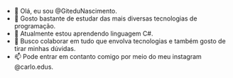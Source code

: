 - 👋 Olá, eu sou @GiteduNascimento.
- 👀 Gosto bastante de estudar das mais diversas tecnologias de programação.
- 🌱 Atualmente estou aprendendo linguagem C#.
- 💞️ Busco colaborar em tudo que envolva tecnologias e também gosto de tirar minhas dúvidas.
- 📫 Pode entrar em contanto comigo por meio do meu instagram @carlo.edus.

<!---
GiteduNascimento/GiteduNascimento is a ✨ special ✨ repository because its `README.md` (this file) appears on your GitHub profile.
You can click the Preview link to take a look at your changes.
--->
